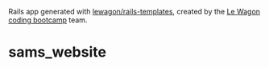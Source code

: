 Rails app generated with [lewagon/rails-templates](https://github.com/lewagon/rails-templates), created by the [Le Wagon coding bootcamp](https://www.lewagon.com) team.
# sams_website
